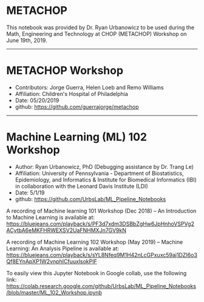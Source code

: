# METACHOP

This notebook was provided by Dr. Ryan Urbanowicz to be used during the Math, Engineering and Technology at CHOP (METACHOP) Workshop on June 19th, 2019.

*** 
# METACHOP Workshop
* Contributors: Jorge Guerra, Helen Loeb and Remo Williams
*  Affiliation: Children's Hospital of Philadelphia
* Date: 05/20/2019
* github: https://github.com/guerrajorge/metachop

***
# Machine Learning (ML) 102 Workshop
* Author: Ryan Urbanowicz, PhD (Debugging assistance by Dr. Trang Le)
*  Affiliation: University of Pennsylvania - Department of Biostatistics, Epidemiology, and Informatics & Institute for Biomedical Informatics (IBI) in collaboration with the Leonard Davis Institute (LDI)
* Date: 5/1/19
* github: https://github.com/UrbsLab/ML_Pipeline_Notebooks

A recording of Machine learning 101 Workshop (Dec 2018) – An Introduction to Machine Learning is available at:  
https://bluejeans.com/playback/s/PF3d7xdm3DSBbZgHw6JpHnhoVSPVg2ACytbA6eMKFHRWEXSV2UaFNHMXJn7GV9kN

A recording of Machine Learning 102 Workshop (May 2019) – Machine Learning: An Analysis Pipeline is available at:
https://bluejeans.com/playback/s/sYL8Nfeq9M1H42nLcGPxuxc59aj1DZI6o3Qf8EYnApXP1W2vnphICfuuxlsokPIF

To easily view this Jupyter Notebook in Google collab, use the following link: 
https://colab.research.google.com/github/UrbsLab/ML_Pipeline_Notebooks/blob/master/ML_102_Workshop.ipynb